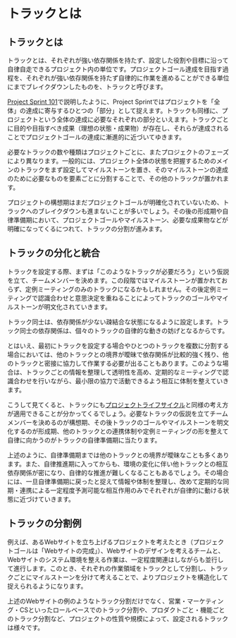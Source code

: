 # トラックとは

## トラックとは

トラックとは、それぞれが強い依存関係を持たず、設定した役割や目標に沿って自律自走できるプロジェクト内の単位です。プロジェクトゴール達成を目指す過程を、それぞれが強い依存関係を持たず自律的に作業を進めることができる単位にまでブレイクダウンしたものを、トラックと呼びます。

[Project Sprint 101](../../v3.2/theories/101.md)で説明したように、Project Sprintではプロジェクトを「全体」の達成に寄与するひとつの「部分」として捉えます。トラックも同様に、プロジェクトという全体の達成に必要なそれぞれの部分といえます。トラックごとに目的や目指すべき成果（理想の状態・成果物）が存在し、それらが達成されることでプロジェクトゴールの達成に漸進的に近づいてゆきます。

必要なトラックの数や種類はプロジェクトごとに、またプロジェクトのフェーズにより異なります。一般的には、プロジェクト全体の状態を把握するためのメインのトラックをまず設定してマイルストーンを置き、そのマイルストーンの達成のために必要なものを要素ごとに分割することで、その他のトラックが置かれます。

プロジェクトの構想期はまだプロジェクトゴールが明確化されていないため、トラックへのブレイクダウンも進まないことが多いでしょう。その後の形成期や自律準備期において、プロジェクトゴールやマイルストーン、必要な成果物などが明確になってくるにつれて、トラックの分割が進みます。

## トラックの分化と統合

トラックを設定する際、まずは「このようなトラックが必要だろう」という仮説を立て、チームメンバーを決めます。この段階ではマイルストーンが置かれておらず、定例ミーティングのみのトラックになるかもしれません。その後定例ミーティングで認識合わせと意思決定を重ねることによってトラックのゴールやマイルストーンが明文化されていきます。

トラック同士は、依存関係が少ない疎結合な状態になるように設定します。トラック同士の依存関係は、個々のトラックの自律的な動きの妨げとなるからです。

とはいえ、最初にトラックを設定する場合やひとつのトラックを複数に分割する場合においては、他のトラックとの境界が曖昧で依存関係が比較的強く残り、他のトラックと密接に協力して作業する必要が出ることもあります。このような場合は、トラックごとの情報を整理して透明性を高め、定期的なミーティングで認識合わせを行いながら、最小限の協力で活動できるよう相互に体制を整えていきます。

こうして見てくると、トラックにも[プロジェクトライフサイクル](proeject\_lifecycle.md)と同様の考え方が適用できることが分かってくるでしょう。必要なトラックの仮説を立てチームメンバーを決めるのが構想期、その後トラックのゴールやマイルストーンを明文化するのが形成期、他のトラックとの連携体制や定例ミーティングの形を整えて自律に向かうのがトラックの自律準備期に当たります。

上述のように、自律準備期までは他のトラックとの境界が曖昧なことも多くあります。また、自律推進期に入ってからも、環境の変化に伴い他トラックとの相互依存関係が密になり、自律的な推進が難しくなることもあるでしょう。その場合には、一旦自律準備期に戻ったと捉えて情報や体制を整理し、改めて定期的な同期・連携による一定程度予測可能な相互作用のみでそれぞれが自律的に動ける状態に近づけていきます。

## トラックの分割例

例えば、あるWebサイトを立ち上げるプロジェクトを考えたとき（プロジェクトゴールは「Webサイトの完成」）、Webサイトのデザインを考えるチームと、Webサイトのシステム環境を整える作業は、一定程度関連はしながらも並行して進行します。このとき、それぞれの作業領域をトラックとして分割し、トラックごとにマイルストーンを分けて考えることで、よりプロジェクトを構造化して捉えられるようになります。

上述のWebサイトの例のようなトラック分割だけでなく、営業・マーケティング・CSといったロールベースでのトラック分割や、プロダクトごと・機能ごとのトラック分割など、プロジェクトの性質や規模によって、設定されるトラックは様々です。
